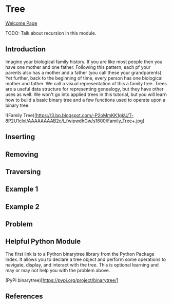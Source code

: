 # Tree

[Welcome Page](https://github.com/Morthais/data_structure_final/blob/main/0-welcome.md)

TODO: Talk about recursion in this module.

## Introduction

Imagine your biological family history. If you are like most people then you have one mother and one father. Following this pattern, each pf your parents also has a mother and a father (you call these your grandparents). Yet further, back to the beginning of time, every person has one biological mother and father. We call a visual representation of this a family tree. Trees are a useful data structure for representing genealogy, but they have other uses as well. We won't go into applied trees in this tutorial, but you will learn how to build a basic binary tree and a few functions used to operate upon a binary tree.

!(Family Tree)[https://3.bp.blogspot.com/-P2oMmKK1gkU/T-8P2U1cIxI/AAAAAAAAB2c/l_fwipwdhGw/s1600/Family_Tree+.jpg]

## Inserting

## Removing

## Traversing

## Example 1

## Example 2

## Problem

## Helpful Python Module

The first link is to a Python binarytree library from the Python Package Index. It allows you to declare a tree object and perform some operations to navigate, display, and interact with the tree. This is optional learning and may or may not help you with the problem above.

(PyPi binarytree)[https://pypi.org/project/binarytree/]

## References
